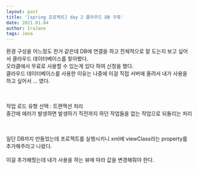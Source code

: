 ```yaml
---
layout: post
title: '[spring 프로젝트] day 2 클라우드 DB 구축'
date: 2021.01.04
author: IraJane
tags: Java
---
```


환경 구성을 어느정도 한거 같은데 DB에 연결을 하고 전체적으로 잘 도는지 보고 싶어서 클라우드 데이터베이스를 찾아봤다. <br>
오라클에서 무료로 사용할 수 있는게 있다 하여 신청을 했다. <br>
클라우드 데이터베이스를 사용한 이유는 나중에 이걸 직접 서버에 올려서 내가 사용을 하고 싶어서 ... 였다. <br>

<br><br>
작업 로드 유형 선택 : 트랜잭션 처리<br>
중간에 에러가 발생하면 발생하기 직전까지 하던 작업들을 없는 작업으로 되돌리는 처리<br>

<br><br>
일단 DB까지 만들었는데 프로젝트를 실행시키니 xml에 viewClass라는 property를 추가해주라고 나왔다.<br>
<property name="viewClass" value="org.springframework.web.servlet.view.InternalResourceView" /> <br>
이걸 추가해줬는데 내가 사용을 하는 뷰에 따라 값을 변경해줘야 한다.<br>

